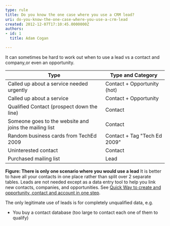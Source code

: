```yaml
---
type: rule
title: Do you know the one case where you use a CRM lead?
uri: do-you-know-the-one-case-where-you-use-a-crm-lead
created: 2012-12-07T17:10:45.0000000Z
authors:
- id: 1
  title: Adam Cogan

---
```


 
It can sometimes be hard to work out when to use a lead vs a contact and company,or even an opportunity.
 

|               Type<br>             |               Type and Category<br>             |
| --- | --- |
|               Called up about a service needed urgently<br>             |               Contact + Opportunity (hot)<br>             |
|               Called up about a service<br>             |               Contact + Opportunity<br>             |
|               Qualified Contact (prospect down the line)<br>             |               Contact<br>             |
|               Someone goes to the website and joins the mailing list<br>             |               Contact<br>             |
|               Random business cards from TechEd 2009<br>             |               Contact + Tag "Tech Ed 2009"<br>             |
|               Uninterested contact<br>             |               Contact<br>             |
|               Purchased mailing list<br>             |               Lead<br>             |

**Figure: There is only one scenario where you would use a lead**
It is better to have all your contacts in one place rather than split over 2 separate           tables. Leads are not needed except as a data entry tool to help you link new contacts,           companies, and opportunities. See [Quick Way to create and opportunity, contact and account in one step](/Communication/RulesToBetterCRMForUsers/Pages/Quick-way-to-create-all-3-of-the-above-at-once.aspx).

The only legitimate use of leads is for completely unqualified data, e.g.

- You buy a contact database (too large to contact each one of them to qualify)


